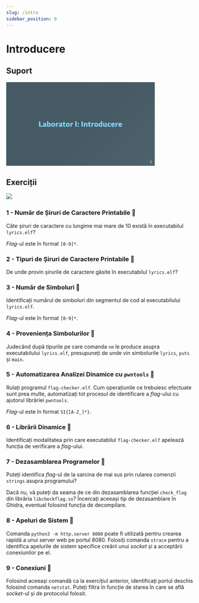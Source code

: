 ```yaml
---
slug: /intro
sidebar_position: 0
---
```


# Introducere

## Suport

<a href="https://github.com/iosifache/BinExpLabs/blob/main/labs/intro/support/export.pdf">
    <img src="https://raw.githubusercontent.com/iosifache/BinExpLabs/main/labs/intro/support/preview.png" width="400px" alt="Preview"/>
</a>

## Exerciții

<a href="https://github.com/iosifache/BinExpLabs/releases/download/v1.1/intro.zip">
    <img src="https://img.shields.io/badge/Release%20cu%20Fișierele%20Necesare-Descarcă-blue?style=for-the-badge&logo=github"/>
</a>

### 1 - Număr de Șiruri de Caractere Printabile 🏁

Câte șiruri de caractere cu lungime mai mare de 10 există în executabilul `lyrics.elf`?

*Flag*-ul este în format `[0-9]*`.

### 2 - Tipuri de Șiruri de Caractere Printabile 💁

De unde provin șirurile de caractere găsite în executabilul `lyrics.elf`?

### 3 - Număr de Simboluri 🏁

Identificați numărul de simboluri din segmentul de cod al executabilului `lyrics.elf`.

*Flag*-ul este în format `[0-9]*`.

### 4 - Proveniența Simbolurilor 💁

Judecând după tipurile pe care comanda `nm` le produce asupra executabilului `lyrics.elf`, presupuneți de unde vin simbolurile `lyrics`, `puts` și `main`.

### 5 - Automatizarea Analizei Dinamice cu `pwntools` 🏁

Rulați programul `flag-checker.elf`. Cum operațiunile ce trebuiesc efectuate sunt prea multe, automatizați tot procesul de identificare a *flag*-ului cu ajutorul librăriei `pwntools`.

*Flag*-ul este în format `SI{[A-Z_]*}`.

### 6 - Librării Dinamice 💁

Identificați modalitatea prin care executabilul `flag-checker.elf` apelează funcția de verificare a *flag*-ului.

### 7 - Dezasamblarea Programelor 💁

Puteți identifica *flag*-ul de la sarcina de mai sus prin rularea comenzii `strings` asupra programului?

Dacă nu, vă puteți da seama de ce din dezasamblarea funcției `check_flag` din librăria `libcheckflag.so`? Încercați aceeași tip de dezasamblare în Ghidra, eventual folosind funcția de decompilare.

### 8 - Apeluri de Sistem 💁

Comanda `python3 -m http.server 8080` poate fi utilizată pentru crearea rapidă a unui server web pe portul 8080. Folosiți comanda `strace` pentru a identifica apelurile de sistem specifice creării unui *socket* și a acceptării conexiunilor pe el.

### 9 - Conexiuni 💁

Folosind aceeași comandă ca la exercițiul anterior, identificați portul deschis folosind comanda `netstat`. Puteți filtra în funcție de starea în care se află *socket*-ul și de protocolul folosit.
